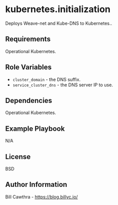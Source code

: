 kubernetes.initialization
=========

Deploys Weave-net and Kube-DNS to Kubernetes..

Requirements
------------

Operational Kubernetes.

Role Variables
--------------

- `cluster_domain` - the DNS suffix.
- `service_cluster_dns` - the DNS server IP to use.

Dependencies
------------

Operational Kubernetes.

Example Playbook
----------------

N/A

License
-------

BSD

Author Information
------------------

Bill Cawthra - https://blog.billyc.io/
